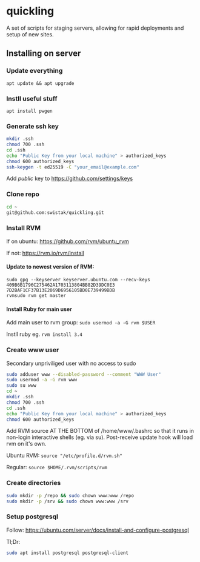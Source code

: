 # quickling

A set of scripts for staging servers, allowing for rapid deployments and setup of new sites.

## Installing on server

### Update everything

```
apt update && apt upgrade
```

### Instll useful stuff

```
apt install pwgen
```

### Generate ssh key

```bash
mkdir .ssh
chmod 700 .ssh
cd .ssh
echo "Public Key from your local machine" > authorized_keys
chmod 600 authorized_keys
ssh-keygen -t ed25519 -C "your_email@example.com"
```

Add _public_ key to https://github.com/settings/keys

### Clone repo

```bash
cd ~
git@github.com:swistak/quickling.git
```

### Install RVM

If on ubuntu:  https://github.com/rvm/ubuntu_rvm

If not: https://rvm.io/rvm/install

#### Update to newest version of RVM:

```
sudo gpg --keyserver keyserver.ubuntu.com --recv-keys 409B6B1796C275462A1703113804BB82D39DC0E3 7D2BAF1CF37B13E2069D6956105BD0E739499BDB
rvmsudo rvm get master
```

#### Install Ruby for main user

Add main user to rvm group: `sudo usermod -a -G rvm $USER`

Instll ruby eg. `rvm install 3.4`

### Create www user

Secondary unpriviliged user with no access to sudo

```bash
sudo adduser www --disabled-password --comment "WWW User"
sudo usermod -a -G rvm www
sudo su www
cd ~
mkdir .ssh
chmod 700 .ssh
cd .ssh
echo "Public Key from your local machine" > authorized_keys
chmod 600 authorized_keys
```

Add RVM source AT THE BOTTOM of /home/www/.bashrc so that it runs in non-login interactive shells
(eg. via su). Post-receive update hook will load rvm on it's own.

Ubuntu RVM: `source "/etc/profile.d/rvm.sh"`

Regular: `source $HOME/.rvm/scripts/rvm` 


### Create directories

```bash
sudo mkdir -p /repo && sudo chown www:www /repo
sudo mkdir -p /srv && sudo chown www:www /srv
```

### Setup postgresql

Follow: https://ubuntu.com/server/docs/install-and-configure-postgresql

Tl;Dr:

```bash
sudo apt install postgresql postgresql-client
```


